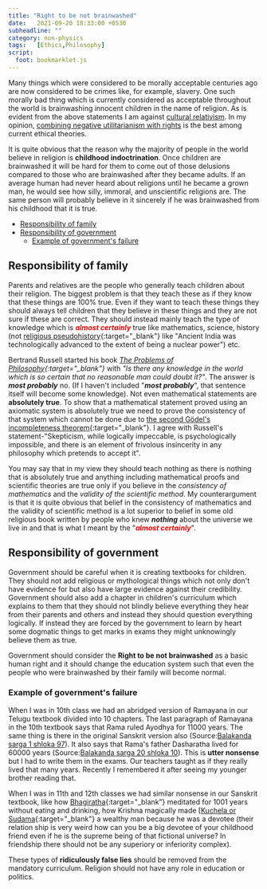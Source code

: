 ```yaml
---
title: "Right to be not brainwashed"
date:   2021-09-20 18:33:00 +0530
subheadline: ""
category: non-physics
tags:   [Ethics,Philosophy]
script:
  foot: bookmarklet.js
---
```

Many things which were considered to be morally acceptable centuries ago are now considered to be crimes like, for example, slavery. One such morally bad thing which is currently considered as acceptable throughout the world is brainwashing innocent children in the name of religion.<!--more--> As is evident from the above statements I am against <a href="https://en.wikipedia.org/wiki/Cultural_relativism" target="_blank">cultural relativism</a>. In my opinion, <a href="https://en.wikipedia.org/wiki/Negative_utilitarianism#Combining_negative_utilitarianism_with_rights" target="_blank">combining negative utilitarianism with rights</a> is the best among current ethical theories.

It is quite obvious that the reason why the majority of people in the world believe in religion is **childhood indoctrination**. Once children are brainwashed it will be hard for them to come out of those delusions compared to those who are brainwashed after they became adults. If an average human had never heard about religions until he became a grown man, he would see how silly, immoral, and unscientific religions are. The same person will probably believe in it sincerely if he was brainwashed from his childhood that it is true.<br>
- [Responsibility of family](#responsibility-of-family)<br>
- [Responsibility of government](#responsibility-of-government)
    - [Example of government's failure](#example-of-governments-failure)

## Responsibility of family

Parents and relatives are the people who generally teach children about their religion. The biggest problem is that they teach these as if they know that these things are 100% true. Even if they want to teach these things they should always tell children that they believe in these things and they are not sure if these are correct. They should instead mainly teach the type of knowledge which is <span style="color:red">***almost certainly***</span> true like mathematics, science, history (not [religious pseudohistory](https://en.wikipedia.org/wiki/Pseudohistory#Hinduism){:target="_blank"} like "Ancient India was technologically advanced to the extent of being a nuclear power") etc.

Bertrand Russell started his book *[The Problems of Philosophy](https://books.google.co.in/books?id=F3CABBiwm6wC&newbks=0&pg=PA9#v=onepage&q&f=false){:target="_blank"}* with *"Is there any knowledge in the world which is so certain that no reasonable man could doubt it?"*. The answer is ***most probably*** no. (If I haven't included "***most probably***", that sentence itself will become some knowledge). Not even mathematical statements are **absolutely true**. To show that a mathematical statement proved using an axiomatic system is absolutely true we need to prove the consistency of that system which cannot be done due to [the second Gödel's incompleteness theorem](https://en.wikipedia.org/wiki/G%C3%B6del%27s_incompleteness_theorems#Second_incompleteness_theorem){:target="_blank"}. I agree with Russell's statement-"Skepticism, while logically impeccable, is psychologically impossible, and there is an element of frivolous insincerity in any philosophy which pretends to accept it".

You may say that in my view they should teach nothing as there is nothing that is absolutely true and anything including mathematical proofs and scientific theories are true only if you believe in the *consistency of mathematics* and the *validity of the scientific method*. My counterargument is that it is quite obvious that belief in the consistency of mathematics and the validity of scientific method is a lot superior to belief in some old religious book written by people who knew ***nothing*** about the universe we live in and that is what I meant by the "<span style="color:red">***almost certainly***</span>".

## Responsibility of government

Government should be careful when it is creating textbooks for children. They should not add religious or mythological things which not only don't have evidence for but also have large evidence against their credibility. Government should also add a chapter in children's curriculum which explains to them that they should not blindly believe everything they hear from their parents and others and instead they should question everything logically. If instead they are forced by the government to learn by heart some dogmatic things to get marks in exams they might unknowingly believe them as true.

Government should consider the **Right to be not brainwashed** as a basic human right and it should change the education system such that even the people who were brainwashed by their family will become normal.

### Example of government's failure

When I was in 10th class we had an abridged version of Ramayana in our Telugu textbook divided into 10 chapters. The last paragraph of Ramayana in the 10th textbook says that Rama ruled Ayodhya for 11000 years. The same thing is there in the original Sanskrit version also (Source:<a href="https://sanskritdocuments.org/sites/valmikiramayan/baala/sarga1/balasans1.htm#Verse97" target="_blank">Balakanda sarga 1 shloka 97</a>). It also says that Rama's father Dasharatha lived for 60000 years (Source:<a href="https://sanskritdocuments.org/sites/valmikiramayan/baala/sarga20/balasans20.htm#Verse10" target="_blank">Balakanda sarga 20 shloka 10</a>). This is **utter nonsense** but I had to write them in the exams. Our teachers taught as if they really lived that many years. Recently I remembered it after seeing my younger brother reading that.

When I was in 11th and 12th classes we had similar nonsense in our Sanskrit textbook, like how [Bhagiratha](https://en.wikipedia.org/wiki/Bhagiratha#Bhag%C4%ABrathaprayatnam){:target="_blank"} meditated for 1001 years without eating and drinking, how Krishna magically made [[Kuchela or Sudama](https://en.wikipedia.org/wiki/Sudama#Legend){:target="_blank"} a wealthy man because he was a devotee (their relation ship is very weird how can you be a big devotee of your childhood friend even if he is the supreme being of that fictional universe? In friendship there should not be any superiory or inferiority complex).

These types of **ridiculously false lies** should be removed from the mandatory curriculum. Religion should not have any role in education or politics.